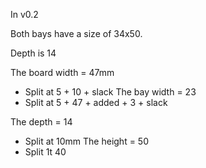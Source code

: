 
In v0.2

Both bays have a size of 34x50.

Depth is 14

The board width = 47mm
- Split at 5 + 10 + slack
The bay width = 23
- Split at 5 + 47 + added + 3 + slack

The depth = 14
- Split at 10mm
The height = 50
- Split 1t 40